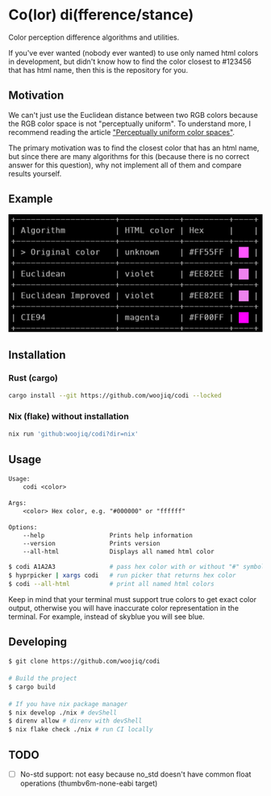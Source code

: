 # Co(lor) di(fference/stance)

Color perception difference algorithms and utilities.

If you've ever wanted (nobody ever wanted) to use only named html colors in development, but didn't know how to find the color closest to #123456 that has html name, then this is the repository for you.

## Motivation

We can't just use the Euclidean distance between two RGB colors because the RGB color space is not "perceptually uniform". To understand more, I recommend reading the article ["Perceptually uniform color spaces"](https://programmingdesignsystems.com/color/perceptually-uniform-color-spaces/index.html#perceptually-uniform-color-spaces-e7zMSWy).

The primary motivation was to find the closest color that has an html name, but since there are many algorithms for this (because there is no correct answer for this question), why not implement all of them and compare results yourself.

## Example

![example](assets/example.png)

## Installation

### Rust (cargo)

```bash
cargo install --git https://github.com/woojiq/codi --locked
```

### Nix (flake) without installation

```bash
nix run 'github:woojiq/codi?dir=nix'
```

## Usage

```
Usage:
    codi <color>

Args:
    <color> Hex color, e.g. "#000000" or "ffffff"

Options:
    --help                  Prints help information
    --version               Prints version
    --all-html              Displays all named html color
```

```bash
$ codi A1A2A3               # pass hex color with or without "#" symbol
$ hyprpicker | xargs codi   # run picker that returns hex color
$ codi --all-html           # print all named html colors
```

Keep in mind that your terminal must support true colors to get exact color output, otherwise you will have inaccurate color representation in the terminal. For example, instead of skyblue you will see blue.

## Developing

```bash
$ git clone https://github.com/woojiq/codi

# Build the project
$ cargo build

# If you have nix package manager
$ nix develop ./nix # devShell
$ direnv allow # direnv with devShell
$ nix flake check ./nix # run CI locally
```

## TODO
- [ ] No-std support: not easy because no_std doesn't have common float operations (thumbv6m-none-eabi target)
